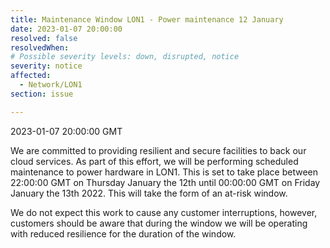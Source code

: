 ```yaml
---
title: Maintenance Window LON1 - Power maintenance 12 January
date: 2023-01-07 20:00:00
resolved: false
resolvedWhen:
# Possible severity levels: down, disrupted, notice
severity: notice
affected:
  - Network/LON1
section: issue

---
```


2023-01-07 20:00:00 GMT

We are committed to providing resilient and secure facilities to back our cloud services. As part of this effort, we will be performing scheduled maintenance to power hardware in LON1. This is set to take place between 22:00:00 GMT on Thursday January the 12th until 00:00:00 GMT on Friday January the 13th 2022. This will take the form of an at-risk window.

We do not expect this work to cause any customer interruptions, however, customers should be aware that during the window we will be operating with reduced resilience for the duration of the window.
